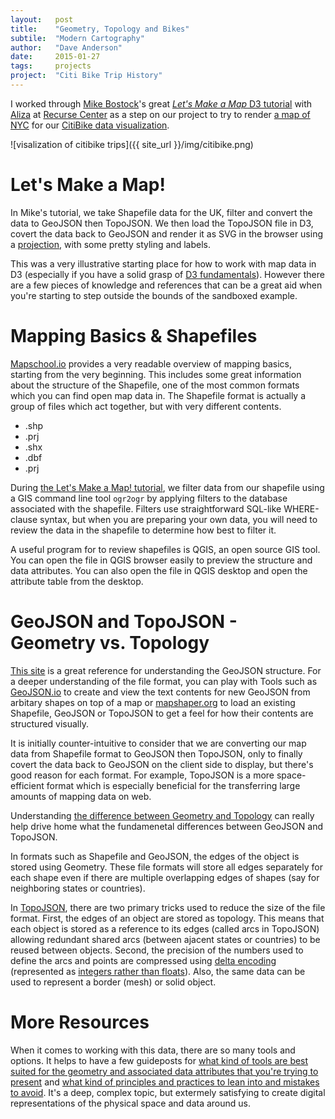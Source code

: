 ```yaml
---
layout:   post
title:    "Geometry, Topology and Bikes"
subtile:  "Modern Cartography"
author:   "Dave Anderson"
date:     2015-01-27
tags:     projects
project:  "Citi Bike Trip History"
---
```

I worked through [Mike Bostock][mike]'s great [*Let's Make a Map* D3 tutorial][lets map] with [Aliza][aliza] at [Recurse Center][recurse] as a step on our project to try to render [a map of NYC][nyc-maps] for our [CitiBike data visualization][citibike].

[aliza]: https://github.com/alizauf
[mike]: https://bost.ocks.org/mike/algorithms/
[lets map]:https://bost.ocks.org/mike/map/
[nyc-maps]: https://github.com/dwillis/nyc-maps
[citibike]: /projects/citibike/

![visalization of citibike trips]({{ site_url }}/img/citibike.png)

<!--more-->

# Let's Make a Map!

In Mike's tutorial, we take Shapefile data for the UK, filter and convert the data to GeoJSON then TopoJSON. We then load the TopoJSON file in D3, covert the data back to GeoJSON and render it as SVG in the browser using a [projection][projection], with some pretty styling and labels.

[projection]: https://www.geo.hunter.cuny.edu/~jochen/gtech201/lectures/lec6concepts/map%20coordinate%20systems/how%20to%20choose%20a%20projection.htm
[transition]: https://www.jasondavies.com/maps/transition/

This was a very illustrative starting place for how to work with map data in D3 (especially if you have a solid grasp of [D3 fundamentals][d3 fund]). However there are a few pieces of knowledge and references that can be a great aid when you're starting to step outside the bounds of the sandboxed example.

[recurse]: https://www.recurse.com/
[d3 fund]: https://bost.ocks.org/mike/join/
[scott dataviz]: https://chimera.labs.oreilly.com/books/1230000000345/index.html

# Mapping Basics & Shapefiles

[Mapschool.io][map school] provides a very readable overview of mapping basics, starting from the very beginning. This includes some great information about the structure of the Shapefile, one of the most common formats which you can find open map data in. The Shapefile format is actually a group of files which act together, but with very different contents.

* .shp
* .prj
* .shx
* .dbf
* .prj

[map school]: https://mapschool.io/

During [the Let's Make a Map! tutorial][lets map], we filter data from our shapefile using a GIS command line tool `ogr2ogr` by applying filters to the database associated with the shapefile. Filters use straightforward SQL-like WHERE-clause syntax, but when you are preparing your own data, you will need to review the data in the shapefile to determine how best to filter it.

A useful program for to review shapefiles is QGIS, an open source GIS tool. You can open the file in QGIS browser easily to preview the structure and data attributes. You can also open the file in QGIS desktop and open the attribute table from the desktop.

# GeoJSON and TopoJSON - Geometry vs. Topology

[This site][geojson] is a great reference for understanding the GeoJSON structure. For a deeper understanding of the file format, you can play with Tools such as [GeoJSON.io][geojson play] to create and view the text contents for new GeoJSON from arbitary shapes on top of a map or [mapshaper.org][mapshaper] to load an existing Shapefile, GeoJSON or TopoJSON to get a feel for how their contents are structured visually.

[geojson]: https://www.macwright.org/2015/03/23/geojson-second-bite.html
[geojson play]: https://geojson.io/
[mapshaper]: https://www.mapshaper.org/

It is initially counter-intuitive to consider that we are converting our map data from Shapefile format to GeoJSON then TopoJSON, only to finally covert the data back to GeoJSON on the client side to display, but there's good reason for each format. For example, TopoJSON is a more space-efficient format which is especially beneficial for the transferring large amounts of mapping data on web.

Understanding [the difference between Geometry and Topology][topo] can really help drive home what the fundamenetal differences between GeoJSON and TopoJSON.

[topo]: https://www.esri.com/news/arcuser/0401/topo.html

In formats such as Shapefile and GeoJSON, the edges of the object is stored using Geometry. These file formats will store all edges separately for each shape even if there are multiple overlapping edges of shapes (say for neighboring states or countries).

In [TopoJSON][topojson], there are two primary tricks used to reduce the size of the file format. First, the edges of an object are stored as topology. This means that each object is stored as a reference to its edges (called arcs in TopoJSON) allowing redundant shared arcs (between ajacent states or countries) to be reused between objects. Second, the precision of the numbers used to define the arcs and points are compressed using [delta encoding][delta] (represented as [integers rather than floats][delta short]). Also, the same data can be used to represent a border (mesh) or solid object.

[topojson]: https://github.com/mbostock/topojson/wiki
[delta short]: https://www.dspguide.com/ch27/4.htm
[delta]: https://preshing.com/20121105/arithmetic-encoding-using-fixed-point-math/

# More Resources

When it comes to working with this data, there are so many tools and options. It helps to have a few guideposts for [what kind of tools are best suited for the geometry and associated data attributes that you're trying to present][map cheatsheet] and [what kind of principles and practices to lean into and mistakes to avoid][create maps]. It's a deep, complex topic, but extermely satisfying to create digital representations of the physical space and data around us.

[map cheatsheet]: https://github.com/tmcw/mapmakers-cheatsheet
[create maps]: https://github.com/veltman/maps-nicar14
